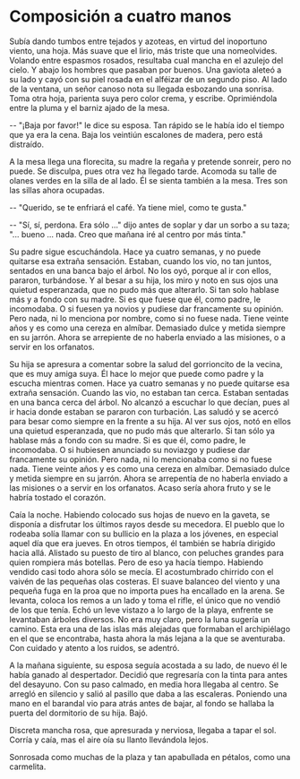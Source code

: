 # Composición a cuatro manos

Subía dando tumbos entre tejados y azoteas, en virtud del inoportuno
viento, una hoja. Más suave que el lirio, más triste que una
nomeolvides. Volando entre espasmos rosados, resultaba cual mancha en
el azulejo del cielo. Y abajo los hombres que pasaban por buenos. Una
gaviota aleteó a su lado y cayó con su piel rosada en el alféizar de
un segundo piso. Al lado de la ventana, un señor canoso nota su
llegada esbozando una sonrisa. Toma otra hoja, parienta suya pero
color crema, y escribe. Oprimiéndola entre la pluma y el barniz ajado
de la mesa.

-- "¡Baja por favor!" le dice su esposa. Tan rápido se le había ido el
tiempo que ya era la cena. Baja los veintiún escalones de madera, pero
está distraído.

A la mesa llega una florecita, su madre la regaña y pretende sonreir,
pero no puede. Se disculpa, pues otra vez ha llegado tarde. Acomoda su
talle de olanes verdes en la silla de al lado. Él se sienta también a
la mesa. Tres son las sillas ahora ocupadas.

-- "Querido, se te enfriará el café. Ya tiene miel, como te gusta."

-- "Sí, sí, perdona. Era sólo ..." dijo antes de soplar y dar un sorbo
a su taza; "... bueno ... nada. Creo que mañana iré al centro por más
tinta."

Su padre sigue escuchándola. Hace ya cuatro semanas, y no puede
quitarse esa extraña sensación.  Estaban, cuando los vio, no tan
juntos, sentados en una banca bajo el árbol. No los oyó, porque al ir
con ellos, pararon, turbándose. Y al besar a su hija, los miro y noto
en sus ojos una quietud esperanzada, que no pudo más que alterarlo. Si
tan solo hablase más y a fondo con su madre. Si es que fuese que él,
como padre, le incomodaba. O si fuesen ya novios y pudiese dar
francamente su opinión. Pero nada, ni lo menciona por nombre, como si
no fuese nada. Tiene veinte años y es como una cereza en almíbar.
Demasiado dulce y metida siempre en su jarrón. Ahora se arrepiente de
no haberla enviado a las misiones, o a servir en los orfanatos.

Su hija se apresura a comentar sobre la salud del gorrioncito de la
vecina, que es muy amiga suya. Él hace lo mejor que puede como padre y
la escucha mientras comen. Hace ya cuatro semanas y no puede quitarse
esa extraña sensación. Cuando las vio, no estaban tan cerca. Estaban
sentadas en una banca cerca del árbol. No alcanzó a escuchar lo que
decían, pues al ir hacia donde estaban se pararon con turbación. Las
saludó y se acercó para besar como siempre en la frente a su hija. Al
ver sus ojos, notó en ellos una quietud esperanzada, que no pudo más
que alterarlo. Si tan sólo ya hablase más a fondo con su madre. Si es
que él, como padre, le incomodaba. O si hubiesen anunciado su noviazgo
y pudiese dar francamente su opinión. Pero nada, ni lo mencionaba como
si no fuese nada. Tiene veinte años y es como una cereza en almíbar.
Demasiado dulce y metida siempre en su jarrón. Ahora se arrepentía de
no haberla enviado a las misiones o a servir en los orfanatos. Acaso
sería ahora fruto y se le habría tostado el corazón.

Caía la noche. Habiendo colocado sus hojas de nuevo en la gaveta, se
disponía a disfrutar los últimos rayos desde su mecedora. El pueblo
que lo rodeaba solía llamar con su bullicio en la plaza a los jóvenes,
en especial aquel día que era jueves. En otros tiempos, él también se
habría dirigido hacia allá. Alistado su puesto de tiro al blanco, con
peluches grandes para quien rompiera más botellas. Pero de eso ya
hacía tiempo. Habiendo vendido casi todo ahora sólo se mecía. El
acostumbrado chirrido con el vaivén de las pequeñas olas costeras. El
suave balanceo del viento y una pequeña fuga en la proa que no importa
pues ha encallado en la arena. Se levanta, coloca los remos a un lado y
toma el rifle, el único que no vendió de los que tenía. Echó un leve
vistazo a lo largo de la playa, enfrente se levantaban árboles
diversos. No era muy claro, pero la luna sugería un camino. Esta era
una de las islas más alejadas que formaban el archipiélago en el que
se encontraba, hasta ahora la más lejana a la que se aventuraba. Con
cuidado y atento a los ruidos, se adentró.

A la mañana siguiente, su esposa seguía acostada a su lado, de nuevo
él le había ganado al despertador. Decidió que regresaría con la tinta
para antes del desayuno. Con su paso calmado, en media hora llegaba al
centro. Se arregló en silencio y salió al pasillo que daba a las
escaleras. Poniendo una mano en el barandal vio para atrás antes de
bajar, al fondo se hallaba la puerta del dormitorio de su hija. Bajó.

Discreta mancha rosa, que apresurada y nerviosa, llegaba a tapar el
sol. Corría y caía, mas el aire oía su llanto llevándola lejos.

Sonrosada como muchas de la plaza y tan apabullada en pétalos, como
una carmelita.
